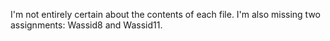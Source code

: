 I'm not entirely certain about the contents of each file.
I'm also missing two assignments: Wassid8 and Wassid11.
